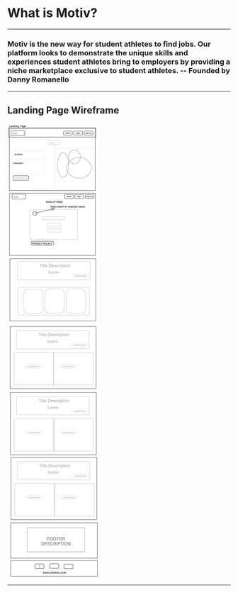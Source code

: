 # What is Motiv? 
----------------------------------------------------------------
### Motiv is the new way for student athletes to find jobs. Our platform looks to demonstrate the unique skills and experiences student athletes bring to employers by providing a niche marketplace exclusive to student athletes. -- Founded by Danny Romanello
----------------------------------------------------------------
## Landing Page Wireframe
![landing](./public/assets/Motive/wireframe/WIREFRAME-MOTIV.png)

----------------------------------------------------------------
